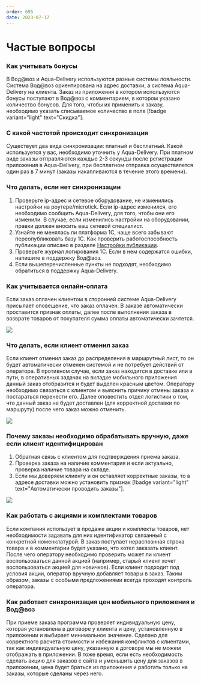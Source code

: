 ```yaml
---
order: 695
date: 2023-07-17
---
```

# Частые вопросы

### Как учитывать бонусы

В Вод@воз и Аqua-Delivery используются разные системы лояльности. Система Вод@воз ориентирована на адрес доставки, а система Аqua-Delivery на клиента. Заказ из приложения в котором используются бонусы поступают в Вод@воз с комментарием, в котором указано количество бонусов. Для того, чтобы их применить к заказу, необходимо указать списываемое количество в поле [!badge variant="light" text="Скидка"]. 

### С какой частотой происходит синхронизация

Существует два вида синхронизации: платный и бесплатный. Какой используется у вас, необходимо уточнить у Аqua-Delivery. При платном виде заказы отправляются каждые 2-3 секунды после регистрации приложения в Аqua-Delivery, при бесплатном отправка осуществялется один раз в 7 минут (заказы накапливаются в течение этого времени).

### Что делать, если нет синхронизации

1. Проверьте ip-адрес и сетевое оборудование, не изменились настройки на роутере/microtick. Если ip-адрес изменился, его необходимо сообщить Аqua-Delivery, для того, чтобы они его изменили. В случае, если изменились настройки на оборудовании, правки должен вносить ваш сетевой специалист. 
2. Узнайте не менялась ли платформа 1С, чаще всего забывают переопубликовать базу 1С. Как проверить работоспособность публикации описано в разделе [Настройки публикации](/5-приложение-экспедитора/1-инструкции-для-администратора/1-настройка-публикации-/).
3. Проверьте журнал логирования 1С. Если в нем содержатся ошибки, напишите в поддержку Вод@воз.
4. Если вышеперечисленные пункты не подходят, необходимо обратиться в поддержку Аqua-Delivery.

### Как учитывается онлайн-оплата

Если заказ оплачен клиентом в сторонней системе Аqua-Delivery присылает оповещение, что заказ оплачен. В заказе автоматически проставится признак оплаты, далее после выполнения заказа в возврате товаров от покупателя сумма оплаты автоматически зачтется. 


![](/images/Учет_онлайн_оплаты.jpg)

### Что делать, если клиент отменил заказ

Если клиент отменил заказ до распределения в маршрутный лист, то он будет автоматически отменен системой и не потребует действий от оператора. В противном случае, если заказ находится в доставке или в пути, в оперативных задачах на вкладке мобильного приложения данный заказ отобразится и будет выделен красным цветом. Оператору необходимо связаться с клиентом и выяснить причину отмены заказа и постараться перенести его. Далее оповестить отдел логистики о том, что данный заказ не будет доставлен (для корректной доставки по маршруту) после чего заказ можно отменить. 

![](/images/Отмененный_заказ_мпк.jpg)

### Почему заказы необходимо обрабатывать вручную, даже если клиент идентифицирован

1. Обратная связь с клиентом для подтверждения приема заказа.
2. Проверка заказа на наличие комментария и если актуально, проверка наличие товара на складе.
3. Если мы доверяем клиенту и он оставляет корректные заказы, то в адресе доставки можно установить признак [!badge variant="light" text="Автоматически проводить заказы"].

![](/images/Автоматически_проводить_заказы.jpg)

### Как работать с акциями и комплектами товаров

Если компания использует в продаже акции и комплекты товаров, нет необходимости задавать для них идентификатор связанный с конкретной номенклатурой. В заказ поступает нераспознная строка товара и в комментарии будет указано, что хотел заказать клиент. После чего оператору необходимо проверить может ли клиент воспользоваться данной акцией (например, старый клиент хочет воспользоваться акцией для новичков). Если клиент подходит под условия акции, оператор вручную добавляет товары в заказ. Таким образом, заказы с особыми предложениями всегда проходят контроль оператора.

### Как работает синхронизация цен мобильного приложения и Вод@воз

При приеме заказа программа проверяет индивидуальную цену, которая установлена в договоре у клиента и цену, установленную в приложении и выбирает минимальное значение. Сделано для корректного расчета стоимости и избежания конфликтов с клиентами, так как индивидуальную цену, указанную в договоре мы не можем отображать в приложении. В тоже время, если есть необходимость сделать акцию для заказов с сайта и уменьшить цену для заказов в приложении, цена будет браться из приложения и работать только на заказы, которые сделаны через него.

